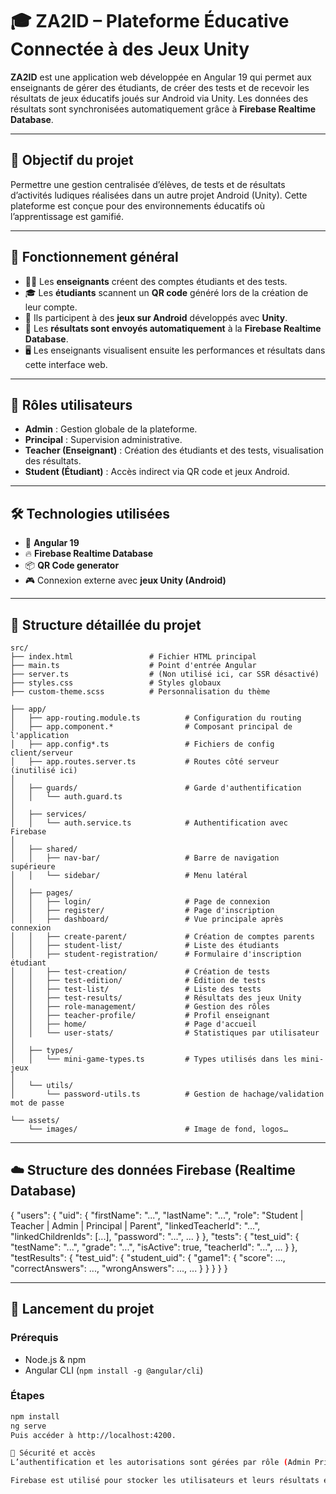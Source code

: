 # 🎓 ZA2ID – Plateforme Éducative Connectée à des Jeux Unity

**ZA2ID** est une application web développée en Angular 19 qui permet aux enseignants de gérer des étudiants, de créer des tests et de recevoir les résultats de jeux éducatifs joués sur Android via Unity. Les données des résultats sont synchronisées automatiquement grâce à **Firebase Realtime Database**.

---

## 🧠 Objectif du projet

Permettre une gestion centralisée d’élèves, de tests et de résultats d’activités ludiques réalisées dans un autre projet Android (Unity). Cette plateforme est conçue pour des environnements éducatifs où l’apprentissage est gamifié.

---

## 📸 Fonctionnement général

- 👨‍🏫 Les **enseignants** créent des comptes étudiants et des tests.
- 🎓 Les **étudiants** scannent un **QR code** généré lors de la création de leur compte.
- 📱 Ils participent à des **jeux sur Android** développés avec **Unity**.
- 🔁 Les **résultats sont envoyés automatiquement** à la **Firebase Realtime Database**.
- 🖥️ Les enseignants visualisent ensuite les performances et résultats dans cette interface web.

---

## 👥 Rôles utilisateurs

- **Admin** : Gestion globale de la plateforme.
- **Principal** : Supervision administrative.
- **Teacher (Enseignant)** : Création des étudiants et des tests, visualisation des résultats.
- **Student (Étudiant)** : Accès indirect via QR code et jeux Android.

---

## 🛠️ Technologies utilisées

- 🔷 **Angular 19**
- 🔥 **Firebase Realtime Database**
- 📦 **QR Code generator**
- 🎮 Connexion externe avec **jeux Unity (Android)**

---
## 🧱 Structure détaillée du projet

```text
src/
├── index.html                 # Fichier HTML principal
├── main.ts                    # Point d'entrée Angular
├── server.ts                  # (Non utilisé ici, car SSR désactivé)
├── styles.css                 # Styles globaux
├── custom-theme.scss          # Personnalisation du thème

├── app/
│   ├── app-routing.module.ts          # Configuration du routing
│   ├── app.component.*                # Composant principal de l'application
│   ├── app.config*.ts                 # Fichiers de config client/serveur
│   ├── app.routes.server.ts           # Routes côté serveur (inutilisé ici)
│
│   ├── guards/                        # Garde d'authentification
│   │   └── auth.guard.ts
│
│   ├── services/
│   │   └── auth.service.ts            # Authentification avec Firebase
│
│   ├── shared/
│   │   ├── nav-bar/                   # Barre de navigation supérieure
│   │   └── sidebar/                   # Menu latéral
│
│   ├── pages/
│   │   ├── login/                     # Page de connexion
│   │   ├── register/                  # Page d'inscription
│   │   ├── dashboard/                 # Vue principale après connexion
│   │   ├── create-parent/             # Création de comptes parents
│   │   ├── student-list/              # Liste des étudiants
│   │   ├── student-registration/      # Formulaire d'inscription étudiant
│   │   ├── test-creation/             # Création de tests
│   │   ├── test-edition/              # Édition de tests
│   │   ├── test-list/                 # Liste des tests
│   │   ├── test-results/              # Résultats des jeux Unity
│   │   ├── role-management/           # Gestion des rôles
│   │   ├── teacher-profile/           # Profil enseignant
│   │   ├── home/                      # Page d'accueil
│   │   └── user-stats/                # Statistiques par utilisateur
│
│   ├── types/
│   │   └── mini-game-types.ts         # Types utilisés dans les mini-jeux
│
│   └── utils/
│       └── password-utils.ts          # Gestion de hachage/validation mot de passe

└── assets/
    └── images/                        # Image de fond, logos…
```



---

## ☁️ Structure des données Firebase (Realtime Database)

{
  "users": {
    "uid": {
      "firstName": "...",
      "lastName": "...",
      "role": "Student | Teacher | Admin | Principal | Parent",
      "linkedTeacherId": "...",
      "linkedChildrenIds": [...],
      "password": "...",
      ...
    }
  },
  "tests": {
    "test_uid": {
      "testName": "...",
      "grade": "...",
      "isActive": true,
      "teacherId": "...",
      ...
    }
  },
  "testResults": {
    "test_uid": {
      "student_uid": {
        "game1": {
          "score": ...,
          "correctAnswers": ...,
          "wrongAnswers": ...,
          ...
        }
      }
    }
  }
}

---

## 🚀 Lancement du projet

### Prérequis

- Node.js & npm
- Angular CLI (`npm install -g @angular/cli`)

### Étapes

```bash
npm install
ng serve
Puis accéder à http://localhost:4200.

🔐 Sécurité et accès
L’authentification et les autorisations sont gérées par rôle (Admin Principal).

Firebase est utilisé pour stocker les utilisateurs et leurs résultats en temps réel.





